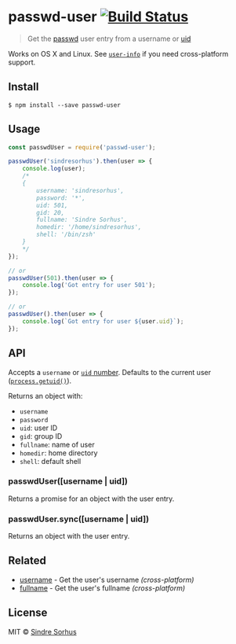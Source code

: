 # passwd-user [![Build Status](https://travis-ci.org/sindresorhus/passwd-user.svg?branch=master)](https://travis-ci.org/sindresorhus/passwd-user)

> Get the [passwd](http://en.wikipedia.org/wiki/Passwd) user entry from a username or [uid](http://en.wikipedia.org/wiki/User_identifier_(Unix))

Works on OS X and Linux. See [`user-info`](https://github.com/sindresorhus/user-info) if you need cross-platform support.


## Install

```
$ npm install --save passwd-user
```


## Usage

```js
const passwdUser = require('passwd-user');

passwdUser('sindresorhus').then(user => {
	console.log(user);
	/*
	{
		username: 'sindresorhus',
		password: '*',
		uid: 501,
		gid: 20,
		fullname: 'Sindre Sorhus',
		homedir: '/home/sindresorhus',
		shell: '/bin/zsh'
	}
	*/
});

// or
passwdUser(501).then(user => {
	console.log('Got entry for user 501');
});

// or
passwdUser().then(user => {
	console.log(`Got entry for user ${user.uid}`);
});
```


## API

Accepts a `username` or [`uid` number](https://en.wikipedia.org/wiki/User_identifier). Defaults to the current user ([`process.getuid()`](https://nodejs.org/api/process.html#process_process_getuid)).

Returns an object with:

- `username`
- `password`
- `uid`: user ID
- `gid`: group ID
- `fullname`: name of user
- `homedir`: home directory
- `shell`: default shell

### passwdUser([username | uid])

Returns a promise for an object with the user entry.

### passwdUser.sync([username | uid])

Returns an object with the user entry.


## Related

- [username](https://github.com/sindresorhus/username) - Get the user's username *(cross-platform)*
- [fullname](https://github.com/sindresorhus/fullname) - Get the user's fullname *(cross-platform)*


## License

MIT © [Sindre Sorhus](https://sindresorhus.com)
